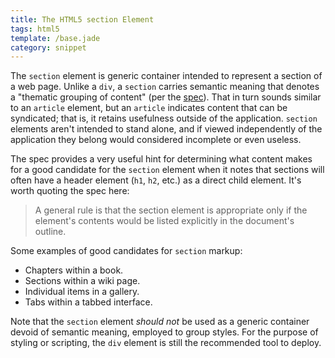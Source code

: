 ```yaml
---
title: The HTML5 section Element
tags: html5
template: /base.jade
category: snippet
---
```


The `section` element is generic container intended to represent a section of a web page. Unlike a `div`, a `section` carries semantic meaning that denotes a "thematic grouping of content" (per the [spec](http://www.w3.org/TR/html5/sections.html#the-section-element)). That in turn sounds similar to an `article` element, but an `article` indicates content that can be syndicated; that is, it retains usefulness outside of the application. `section` elements aren't intended to stand alone, and if viewed independently of the application they belong would considered incomplete or even useless.

The spec provides a very useful hint for determining what content makes for a good candidate for the `section` element when it notes that sections will often have a header element (`h1`, `h2`, etc.) as a direct child element. It's worth quoting the spec here: 

> A general rule is that the section element is appropriate only if the element's contents would be listed explicitly in the document's outline.

Some examples of good candidates for `section` markup:

* Chapters within a book.
* Sections within a wiki page.
* Individual items in a gallery.
* Tabs within a tabbed interface.

Note that the `section` element *should not* be used as a generic container devoid of semantic meaning, employed to group styles. For the purpose of styling or scripting, the `div` element is still the recommended tool to deploy.
